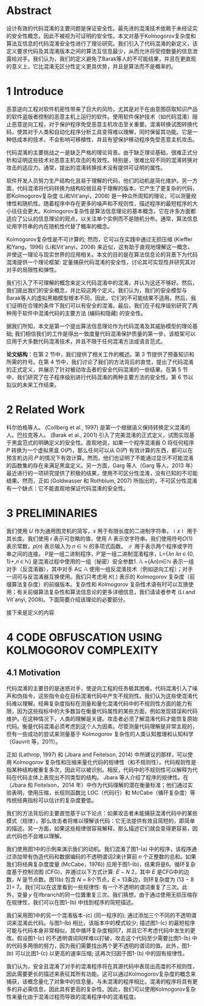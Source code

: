 # Abstract
设计有效的代码混淆的主要问题是保证安全性。最先进的混淆技术依赖于未经证实的安全性概念，因此不被视为可证明的安全性。本文对基于Kolmogorov复杂度和算法互信息的代码混淆安全性进行了理论研究。我们引入了代码混淆的新定义，该定义要求代码及其混淆版本之间的算法互信息最少，从而允许将受控数量的信息泄露给对手。我们认为，我们的定义避免了Barak等人的不可能结果，并且在更直观的意义上，它比混淆无区分性定义更具优势，并且是算法而不是概率的。

# 1 Introduce
恶意逆向工程对软件机密性带来了巨大的风险，尤其是对于在由意图窃取知识产品的软件盗版者控制的恶意主机上运行的软件。使用软件保护技术（如代码混淆）阻止恶意逆向工程，对于保护程序免受恶意主机攻击至关重要。混淆转换试图转换代码，使其对于人类和自动化程序分析工具变得难以理解，同时保留其功能。它是一种低成本的技术，不会影响可移植性，并且有望保护移动程序免受恶意主机攻击。

代码混淆的主要挑战之一是缺乏严格的理论背景。由于缺乏理论基础，很难正式分析和证明这些技术对恶意主机攻击的有效性。特别是，很难比较不同的混淆转换对攻击的适应力。通常，提出的混淆转换技术没有提供可证明的属性。

软件开发人员努力生产结构化且易于理解的代码，他们的动机是简化维护。另一方面，代码混淆将代码转换为结构较弱且易于理解的版本。它产生了更复杂的代码，即Kolmogorov复杂度 (Li和Vit&#39;anyi，2008) 是一种众所周知的理论，可以测量规律性和随机性。随着程序中存在更多的噪声和不规则性，描述程序的最短程序的大小往往会更大。Kolmogorov复杂性是算法信息理论的基本概念，它在许多方面都适应了公认的信息理论的观点，以关注单个实例而不是随机分布。通常，算法信息论用字符串的内在随机性代替了概率的概念。

Kolmogorov复杂性是不可计算的; 然而，它可以在实践中通过无损压缩 (Kieffer和Yang，1996) (Li和Vit&#39;anyi，2008) 来近似，这有助于直观地理解这一概念，并使这一理论与现实世界的应用相关。本文的目的是在算法信息论的背景下为代码混淆提供一个理论框架: 定量捕获代码混淆的安全性，讨论其可实现性并研究其对对手的局限性和弹性。

我们引入了不可理解的概念来定义代码混淆中的混淆，并认为这还不够好。然后，我们提出我们的安全概念，并比较这两个定义。我们认为，我们的安全模型与Barak等人的虚拟黑箱模型根本不同，因此，它们的不可能结果不适用。然后，我们证明在合理的条件下我们可以有安全的混淆。最后，我们在子程序级别研究了两种用于软件中混淆代码的主要方法 (编码和隐藏) 的安全性。

据我们所知，本文是第一个提出算法信息理论作为代码混淆及其威胁模型的理论基础; 我们相信我们的工作是得出一致度量代码混淆保护质量的第一步。该框架可以应用于大多数代码混淆技术，并且不限于任何混淆方法或语言范式。

**论文结构**：在第 2 节中，我们提供了相关工作的概述。第 3 节提供了预备知识和所需的符号。在第 4 节中，我们讨论了我们的方法背后的直觉，提出了代码混淆的正式定义，并展示了针对被动攻击者的安全代码混淆的一些结果。在第 5 节中，我们研究了在子程序级别进行代码混淆的两种主要方法的安全性。第 6 节以拟议的未来工作结束。

# 2 Related Work
科尔伯格等人。 (Collberg et al., 1997) 是第一个根据语义保持转换定义混淆的人。巴拉克等人。 (Barak et al., 2001) 引入了完美混淆的正式定义，试图实现基于黑盒范式的明确定义的安全性。直观地说，如果一个程序混淆器 O 将任何程序 𝑃 转换为一个虚拟黑盒 O(𝑃)，那么任何可以从 O(𝑃) 有效计算的东西，都可以在预言机访问 𝑃 的情况下有效计算。然而，他们也证明了不能通过显示不可能混淆的函数集的存在来满足黑盒定义。另一方面，Garg 等人（Garg 等人，2013 年）最近进行的一项研究提供了积极的结果，使用不可区分性混淆，没有已知的不可能结果。然而，正如 (Goldwasser 和 Rothblum, 2007) 所指出的，不可区分性混淆有一个缺点：它不能直观地保证代码混淆的安全性。

# 3 PRELIMINARIES
我们使用 𝑈 作为通用图灵机的简写，𝑥 用于有限长度的二进制字符串，∣𝑥∣ 用于其长度。我们使用 𝜖 表示可忽略的值，使用 Λ 表示空字符串。我们使用符号𝑂(1) 表示常数，𝑝(𝑛) 表示输入为 𝑛 ∈ ℕ 的多项式函数。 ∥ 用于表示两个程序或字符串之间的连接。 P是一组二进制程序，P′是一组二进制混淆程序，L={𝜆𝑛 𝜆𝑛 ∈ {0, 1}+,𝑛 ∈ ℕ} 是混淆过程中使用的一组（秘密）安全参数1. 𝔸 ={A𝑛}𝑛∈ℕ 表示一组对手（反混淆器），其中对手 A⊆ 𝔸 使用一组反混淆技术（例如逆向工程）；对手一词可与反混淆器互换使用。我们只考虑用 𝐾(.) 表示的 Kolmogorov 复杂度（前缀算法复杂度）的前缀版本。复杂性和 Kolmogorov 复杂性术语有时可以互换使用；有关前缀算法复杂性和算法信息论的更多详细信息，我们请读者参考 (Li and Vit´anyi, 2008)。下面简要介绍该理论的必要部分。

接下来是定义的内容

# 4 CODE OBFUSCATION USING KOLMOGOROV COMPLEXITY

## 4.1 Motivation
代码混淆的主要目的是迷惑对手，使逆向工程的任务极其困难。代码混淆引入了噪声和伪指令，这些指令会在目标混淆代码中产生不规则性。我们认为这些使混淆代码难以理解。经典复杂度指标在测量和量化混淆代码中的不规则性方面的能力有限，因为这些指标中的大多数旨在衡量代码属性的某些方面，例如发现错误和代码维护。在这种情况下，人类的理解是关键。攻击者必须了解混淆代码才能恢复原始代码。衡量代码混淆必须考虑到这个人为因素。尽管测量代码理解是非常主观的，但有一些成功的尝试来测量基于 Kolmogorov 复杂性的人类认知推理和认知科学（Gauvrit 等，2011）。

正如 (Lathrop, 1997) 和 (Jbara and Feitelson, 2014) 中所建议的那样，可以使用 Kolmogorov 复杂性和压缩来量化代码的规律性（和不规则性）。代码规则性是指某种结构被重复多次，因此可以被识别。相反，代码中的不规则性可以解释为代码在代码主体上表现出不同类型的结构。 Jbara 等人介绍了程序的规律性。在（Jbara 和 Feitelson，2014 年）中作为代码理解的潜在衡量标准；他们通过实验表明，使用压缩，长规则函数比 LOC（代码行）和 McCabe（循环复杂度）等传统经典指标可以估计的复杂度要低。

我们的方法背后的主要直觉基于以下论点：如果攻击者未能捕获混淆代码中的某些模式（规律），那么攻击者将难以理解该代码：它无法提供有效且简短的，即简单的描述。另一方面，如果这些规律很容易解释，那么描述它们就会变得更容易，因此代码也不会难以理解。

我们使用图1中的示例来演示我们的动机。我们混淆了图1-(a) 中的程序，该程序通过添加带有伪造代码和数据编码的不透明谓词2来计算前 𝑛 个正整数的总和。如果我们将经典复杂度度量 (McCabe，1976)) 应用于图1-(b)，结果将是6。循环复杂度基于控制流图 (CFG)，并通过以下方式计算: 𝐸 − 𝑁 2，其中 𝐸 是CFG中的边数，𝑁 是节点数。图1(b) 包含 𝑁 = 8个节点，𝐸 = 13条边，则环复杂度为 (13 − 8 2)= 7。我们可以在这里看到一些规律性: 有一个不透明的谓词重复了三次。此外，变量 𝑦 在Ifbranch的同一位置重复三次。我们猜想，由于通过使用无损压缩存在规律性，我们可以在图1-(b) 中找到程序的简短描述。


我们采用图1中的另一个混淆版本-(c) (同一程序的); 通过添加三个不同的不透明谓词来混淆此代码。与图1-(b) 相比，该版本中的模式较少; 描述图1-(c) 的最短程序可能与代码本身非常相似，其中循环复杂度相同7，并且它不考虑代码中发生的更改。假设图1-(c) 的不透明谓词同样难以打破，攻击这个代码至少需要比图1-(b) 中的代码多两倍的努力，因为我们需要找出两个更不透明的谓词的值。此外，图1-(b) 可以比图1-(c) 以更高的速率压缩; 这再次归因于图1-(b) 中的固有规律性。

我们认为，安全且混淆了对手的混淆程序将在其源代码中表现出高度的不规则性，因此需要更长的描述来表征其所有功能。这可以通过Kolmogorov复杂度的概念来捕获，该概念量化了对象中的信息量。与未混淆的程序相比，混淆的程序将具有更多的非必需信息，因此具有更高的复杂性。因此，我们可以使用Kolmogorov复杂性来量化由于混淆过程而导致的混淆程序中的混淆程度。
